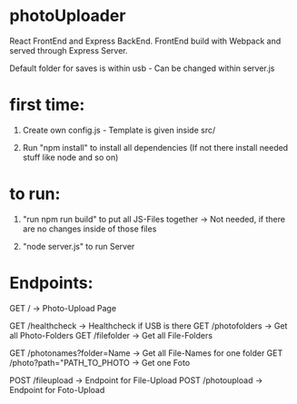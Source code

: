 # photoUploader

React FrontEnd and Express BackEnd. FrontEnd build with Webpack and served through Express Server.

Default folder for saves is within usb - Can be changed within server.js

# first time:

1. Create own config.js - Template is given inside src/

2. Run "npm install" to install all dependencies (If not there install needed stuff like node and so on) 

# to run:

1. "run npm run build" to put all JS-Files together 
-> Not needed, if there are no changes inside of those files

2. "node server.js" to run Server

# Endpoints:

GET /             -> Photo-Upload Page

GET /healthcheck  -> Healthcheck if USB is there
GET /photofolders      -> Get all Photo-Folders
GET /filefolder        -> Get all File-Folders

GET /photonames?folder=Name -> Get all File-Names for one folder
GET /photo?path="PATH_TO_PHOTO -> Get one Foto

POST /fileupload      -> Endpoint for File-Upload
POST /photoupload      -> Endpoint for Foto-Upload

